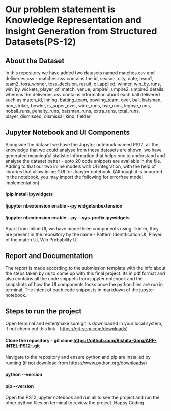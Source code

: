   # Our problem statement is Knowledge Representation and Insight Generation from Structured Datasets(PS-12)
## About the Dataset
 
In this repository we have added two datasets named matches.csv and deliveries.csv - matches.csv contains the id, 
season, city, date, team1, team2, toss_winner, toss_decision, result, dl_applied, winner, win_by_runs, win_by_wickets, player_of_match, venue, umpire1, umpire2, umpire3 details,
whereas the deliveries.csv contains information about each ball delivered such as match_id, inning, batting_team, bowling_team, over, ball, batsman, non_striker, bowler, is_super_over, 
wide_runs, bye_runs, legbye_runs, noball_runs, penalty_runs, batsman_runs, extra_runs, total_runs, player_dismissed, dismissal_kind, fielder.

## Jupyter Notebook and UI Components

Alongside the dataset we have the Jupyter notebook named PS12, all the knowledge that we could analyse from these datasets are shown, we have generated meaningful statistic information
that helps one to understand and analyse the dataset better - upto 20 code snippets are available in the file. 
Adding to that our two inline models with UI integration, with the help of libraries that allow inline GUI for Jupyter notebook.
(Although it is imported in the notebook, you may import the following for errorfree model implementation)
#### !pip install ipywidgets
#### !jupyter nbextension enable --py widgetsnbextension
#### !jupyter nbextension enable --py --sys-prefix ipywidgets

Apart from Inline UI, we have made three components using Tkinter, they are present in the repository by the name -
Pattern Identification UI, Player of the match UI, Win Probability UI.

## Report and Documentation
The report is made according to the submission template  with the info about the steps taken by us to come 
up with this final project. Its in pdf format and also contains all the code snippets from jupyter notebook and 
the snapshots of how the UI components looks once the python files are run in terminal. The intent of each code snippet is in markdown of the jupyter notebook. 

## Steps to run the project
Open terminal and enter(make sure git is downloaded in your local system, if not check out this link - https://git-scm.com/downloads)
#### Clone the repository - git clone https://github.com/Rishita-Garg/ARP-INTEL-PS12-.git
Navigate to the repository and ensure python and pip are installed by running (if not download from https://www.python.org/downloads/)
#### python --version
#### pip --version
Open the PS12 jupyter notebook and run all to see the project and run the other python files on terminal to review the project.
Happy Coding
